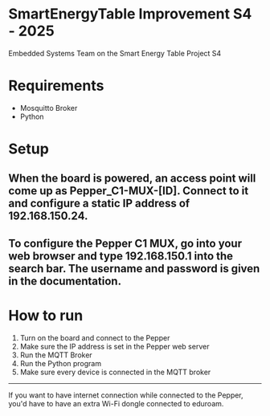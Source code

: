 # SmartEnergyTable Improvement S4 - 2025
Embedded Systems Team on the Smart Energy Table Project S4

# Requirements
- Mosquitto Broker
- Python 

# Setup

When the board is powered, an access point will come up as Pepper_C1-MUX-[ID].
Connect to it and configure a static IP address of 192.168.150.24.
---
To configure the Pepper C1 MUX, go into your web browser and type 192.168.150.1 into the search bar.
The username and password is given in the documentation.
---


# How to run
1. Turn on the board and connect to the Pepper
2. Make sure the IP address is set in the Pepper web server
3. Run the MQTT Broker
4. Run the Python program
5. Make sure every device is connected in the MQTT broker

---
If you want to have internet connection while connected to the Pepper, you'd have to have an extra Wi-Fi dongle connected to eduroam.

